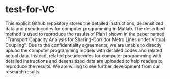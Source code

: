 # test-for-VC
This explicit Github repository stores the detailed instructions, desensitized data and pseudocodes for computer programming in Matlab. The described method is used to reproduce the results of Plan I shown in the paper named "Transport Capacity Analysis for Sharing-Corridor Metro Lines under Virtual Coupling". 
Due to the confidentiality agreements, we are unable to directly upload the computer programming models with detailed codes and related actual data. Instead, related pseudocodes for computer programming with detailed instructions and desensitized data are uploaded to help readers to reproduce the results.
We are willing to see further development from our research results.
